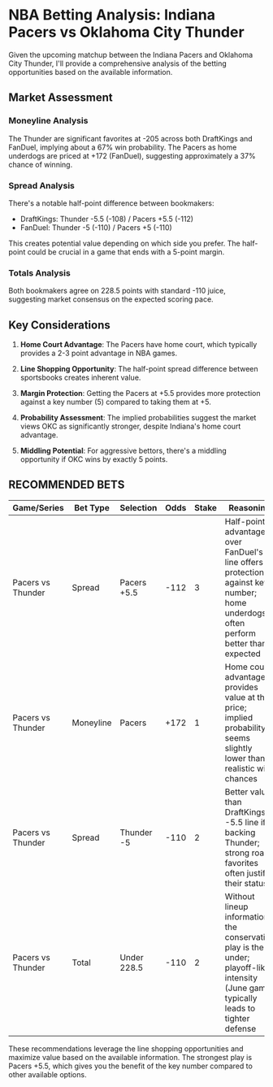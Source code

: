 # NBA Betting Analysis: Indiana Pacers vs Oklahoma City Thunder

Given the upcoming matchup between the Indiana Pacers and Oklahoma City Thunder, I'll provide a comprehensive analysis of the betting opportunities based on the available information.

## Market Assessment

### Moneyline Analysis
The Thunder are significant favorites at -205 across both DraftKings and FanDuel, implying about a 67% win probability. The Pacers as home underdogs are priced at +172 (FanDuel), suggesting approximately a 37% chance of winning.

### Spread Analysis
There's a notable half-point difference between bookmakers:
- DraftKings: Thunder -5.5 (-108) / Pacers +5.5 (-112)
- FanDuel: Thunder -5 (-110) / Pacers +5 (-110)

This creates potential value depending on which side you prefer. The half-point could be crucial in a game that ends with a 5-point margin.

### Totals Analysis
Both bookmakers agree on 228.5 points with standard -110 juice, suggesting market consensus on the expected scoring pace.

## Key Considerations

1. **Home Court Advantage**: The Pacers have home court, which typically provides a 2-3 point advantage in NBA games.

2. **Line Shopping Opportunity**: The half-point spread difference between sportsbooks creates inherent value.

3. **Margin Protection**: Getting the Pacers at +5.5 provides more protection against a key number (5) compared to taking them at +5.

4. **Probability Assessment**: The implied probabilities suggest the market views OKC as significantly stronger, despite Indiana's home court advantage.

5. **Middling Potential**: For aggressive bettors, there's a middling opportunity if OKC wins by exactly 5 points.

## RECOMMENDED BETS

| Game/Series | Bet Type | Selection | Odds | Stake | Reasoning |
|-------------|----------|-----------|------|-------|-----------|
| Pacers vs Thunder | Spread | Pacers +5.5 | -112 | 3 | Half-point advantage over FanDuel's line offers protection against key number; home underdogs often perform better than expected |
| Pacers vs Thunder | Moneyline | Pacers | +172 | 1 | Home court advantage provides value at this price; implied probability seems slightly lower than realistic win chances |
| Pacers vs Thunder | Spread | Thunder -5 | -110 | 2 | Better value than DraftKings' -5.5 line if backing Thunder; strong road favorites often justify their status |
| Pacers vs Thunder | Total | Under 228.5 | -110 | 2 | Without lineup information, the conservative play is the under; playoff-like intensity (June game) typically leads to tighter defense |

These recommendations leverage the line shopping opportunities and maximize value based on the available information. The strongest play is Pacers +5.5, which gives you the benefit of the key number compared to other available options.